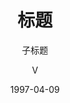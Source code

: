 ---
layout:     post
title:      标题
subtitle:   子标题
date:       1997-04-09
author:     V
header-img: img/post-bg-github-cup.jpg
catalog: true
tags:
    - 标签
---